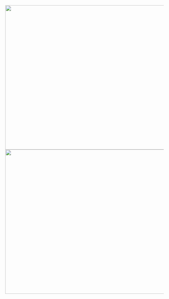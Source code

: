<img src="https://github.com/claudineinobrega/claudineinobrega/blob/master/gif.gif?w=512" width="1010" height="458" />
<img src="https://github.com/claudineinobrega/claudineinobrega/blob/master/gif.gif?w=1024" width="1010" height="458" />

<!--
![](https://github.com/claudineinobrega/claudineinobrega/blob/master/gif.gif?w=1024)

**claudineinobrega/claudineinobrega** is a ✨ _special_ ✨ repository because its `README.md` (this file) appears on your GitHub profile.
### Hi there 👋
Here are some ideas to get you started:

- 🔭 I’m currently working on ...
- 🌱 I’m currently learning ...
- 👯 I’m looking to collaborate on ...
- 🤔 I’m looking for help with ...
- 💬 Ask me about ...
- 📫 How to reach me: ...
- 😄 Pronouns: ...
- ⚡ Fun fact: ...
-->
